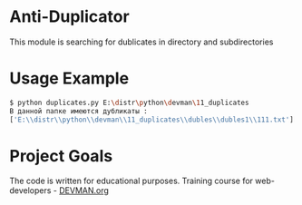 # Anti-Duplicator

This module is searching for dublicates in directory and subdirectories

# Usage Example

```bash
$ python duplicates.py E:\distr\python\devman\11_duplicates
В данной папке имеются дубликаты :
['E:\\distr\\python\\devman\\11_duplicates\\dubles\\dubles1\\111.txt']

```

# Project Goals

The code is written for educational purposes. Training course for web-developers - [DEVMAN.org](https://devman.org)
